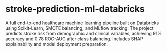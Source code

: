 # stroke-prediction-ml-databricks
A full end-to-end healthcare machine learning pipeline built on Databricks using Scikit-Learn, SMOTE balancing, and MLflow tracking. The project predicts stroke risk from demographic and clinical variables, achieving 91% accuracy and 0.78 ROC-AUC after class balancing. Includes SHAP explainability and model deployment preparation.
